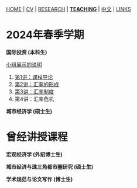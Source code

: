 [HOME](./index.md) | [CV](./assets/CV_FanghaoChen_231105.pdf) | [RESEARCH](./research.md) | [**TEACHING**](./teaching.md) | [中文](./chinesepage.md) | [LINKS](./links.md)

# 2024年春季学期

**国际投资 (本科生)** <br/>

[小组展示的说明](./assets/关于小组路演的说明.pdf)

1. [第1讲：课程导论](./assets/第1讲_课程导论.pdf)
2. [第2讲：汇率的形成](./assets/第2讲_汇率的形成.pdf)
3. [第3讲：汇率制度](./assets/第2讲_汇率制度.pdf)
4. 第4讲：汇率危机

**城市经济学 (硕士生)** <br/>

# 曾经讲授课程

**宏观经济学 (外招博士生)** <br/>

**城市经济与珠三角都市圈研究 (硕士生)** <br/>

**学术规范与论文写作 (博士生)** <br/>
